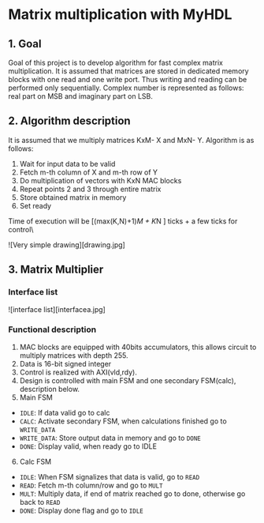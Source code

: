 # Matrix multiplication with MyHDL

## 1. Goal
Goal of this project is to develop algorithm for fast complex matrix multiplication. It is assumed that matrices are stored in dedicated memory blocks with one read and one write port. Thus writing and reading can be performed only sequentially. Complex number is represented as follows: real part on MSB and imaginary part on LSB.

## 2. Algorithm description
It is assumed that we multiply matrices KxM- X and MxN- Y. Algorithm is as follows:

<ol>
  <li value="1">Wait for input data to be valid</li>
  <li>Fetch m-th column of X and m-th row of Y</li>
  <li>Do multiplication of vectors with KxN MAC blocks</li>
  <li>Repeat points 2 and 3 through entire matrix</li>
  <li>Store obtained matrix in memory</li>
  <li>Set ready</li>
</ol>

Time of execution will be [(max(K,N)+1)*M + K*N ] ticks + a few ticks for control\

![Very simple drawing][drawing.jpg]

## 3. Matrix Multiplier

### Interface list

![interface list][interfacea.jpg]

### Functional description

1. MAC blocks are equipped with 40bits accumulators, this allows circuit to multiply matrices with depth 255.
2. Data is 16-bit signed integer
3. Control is realized with AXI(vld,rdy).
4. Design is controlled with main FSM and one secondary FSM(calc), description below.
5. Main FSM
- `IDLE`: If data valid go to calc
- `CALC`: Activate secondary FSM, when calculations finished go to `WRITE_DATA`
- `WRITE_DATA`: Store output data in memory and go to `DONE`
- `DONE`: Display valid, when ready go to IDLE
6. Calc FSM
- `IDLE`: When FSM signalizes that data is valid, go to `READ`
- `READ`: Fetch m-th column/row and go to `MULT`
- `MULT`: Multiply data, if end of matrix reached go to done, otherwise go back to `READ`
- `DONE`: Display done flag and go to `IDLE`





